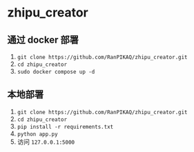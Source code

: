 # zhipu_creator

## 通过 docker 部署

1. `git clone https://github.com/RanPIKAQ/zhipu_creator.git`
2. `cd zhipu_creator`
3. `sudo docker compose up -d`


## 本地部署

1. `git clone https://github.com/RanPIKAQ/zhipu_creator.git`
2. `cd zhipu_creator`
3. `pip install -r requirements.txt`
4. `python app.py`
5. 访问 `127.0.0.1:5000`
